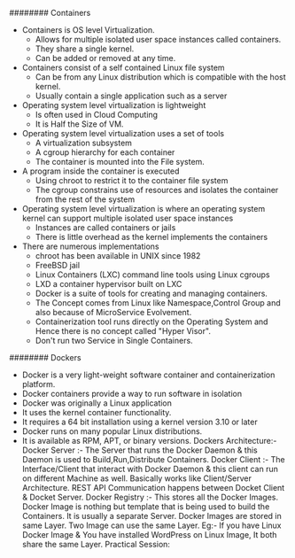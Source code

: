 ######## Containers
  * Containers is OS level Virtualization.
  	* Allows for multiple isolated user space instances called containers.
 	* They share a single kernel.
  	* Can be added or removed at any time.
  * Containers consist of a self contained Linux file system
	* Can be from any Linux distribution which is compatible with the host kernel.
	* Usually contain a single application such as a server
  * Operating system level virtualization is lightweight
	* Is often used in Cloud Computing
	* It is Half the Size of VM.
  * Operating system level virtualization uses a set of tools
	* A virtualization subsystem
	* A cgroup hierarchy for each container
	* The container is mounted into the File system.
  * A program inside the container is executed
	* Using chroot to restrict it to the container file system
	* The cgroup constrains use of resources and isolates the container from the rest of the system
  * Operating system level virtualization is where an operating system kernel can support multiple isolated user space instances
	* Instances are called containers or jails
	* There is little overhead as the kernel implements the containers
  * There are numerous implementations
	* chroot has been available in UNIX since 1982
	* FreeBSD jail
	* Linux Containers (LXC) command line tools using Linux cgroups
	* LXD a container hypervisor built on LXC
	* Docker is a suite of tools for creating and managing containers.
	* The Concept comes from Linux like Namespace,Control Group and also because of MicroService Evolvement.
	* Containerization tool runs directly on the Operating System and Hence there is no concept called "Hyper Visor".
	* Don't run two Service in Single Containers.
	
######## Dockers
   * Docker is a very light-weight software container and containerization platform.
   * Docker containers provide a way to run software in isolation			
   * Docker was originally a Linux application
   * It uses the kernel container functionality.
   * It requires a 64 bit installation using a kernel version 3.10 or later
   * Docker runs on many popular Linux distributions.
   * It is available as RPM, APT, or binary versions.
Dockers Architecture:-
				Docker Server :- The Server that runs the Docker Daemon & this Daemon is used to Build,Run,Distribute Containers.
				Docker Client :- The Interface/Client that interact with Docker Daemon & this client can run on different Machine as well.
								  Basically works like Client/Server Architecture.
								  REST API Communication happens between Docket Client & Docket Server.
				Docker Registry :- This stores all the Docker Images. 
								   Docker Image is nothing but template that is being used to build the Containers.
								   It is usually a separate Server.
								   Docker Images are stored in same Layer.
									Two Image can use the same Layer.
									 Eg:- If you have Linux Docker Image & You have installed WordPress on Linux Image, It both share the same Layer.
			Practical Session:
